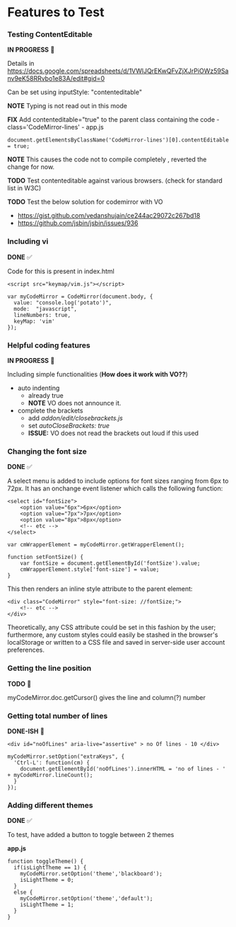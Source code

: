 # Features to Test

### Testing ContentEditable
**IN PROGRESS**
&#x1F535;

Details in
https://docs.google.com/spreadsheets/d/1VWlJQrEKwQFvZjXJrPiOWz59Sanv9eK58RRvbo1e83A/edit#gid=0

Can be set using inputStyle: "contenteditable"

**NOTE** Typing is not read out in this mode

**FIX** Add contenteditable="true" to the parent class containing the code - class='CodeMirror-lines' - app.js

    document.getElementsByClassName('CodeMirror-lines')[0].contentEditable = true;

**NOTE** This causes the code not to compile completely , reverted the change for now.

**TODO** Test contenteditable against various browsers. (check for standard list in W3C)

**TODO**
Test the below solution for codemirror with VO
* https://gist.github.com/vedanshujain/ce244ac29072c267bd18
* https://github.com/jsbin/jsbin/issues/936


### Including vi
**DONE**
&#x2705;

Code for this is present in index.html


    <script src="keymap/vim.js"></script>

    var myCodeMirror = CodeMirror(document.body, {
      value: "console.log('potato')",
      mode:  "javascript",
      lineNumbers: true,
      keyMap: 'vim'
    });


### Helpful coding features
**IN PROGRESS**
&#x1F535;

Including simple functionalities (**How does it work with VO??**)
* auto indenting
  * already true
  * **NOTE** VO does not announce it.
* complete the brackets
  * add *addon/edit/closebrackets.js*
  * set *autoCloseBrackets: true*
  * **ISSUE:** VO does not read the brackets out loud if this used



### Changing the font size
**DONE**
&#x2705;

A select menu is added to include options for font sizes ranging from 6px to 72px. It has an onchange event listener which calls the following function:

    <select id="fontSize">
        <option value="6px">6px</option>
        <option value="7px">7px</option>
        <option value="8px">8px</option>
        <!-- etc -->
    </select>

    var cmWrapperElement = myCodeMirror.getWrapperElement();

    function setFontSize() {
        var fontSize = document.getElementById('fontSize').value;
        cmWrapperElement.style['font-size'] = value;
    }

This then renders an inline style attribute to the parent element:

    <div class="CodeMirror" style="font-size: //fontSize;">
        <!-- etc -->
    </div>

Theoretically, any CSS attribute could be set in this fashion by the user; furthermore, any custom styles could easily be stashed in the browser's localStorage or written to a CSS file and saved in server-side user account preferences.

### Getting the line position
**TODO**
&#x1F534;

myCodeMirror.doc.getCursor() gives the line and column(?) number


### Getting total number of lines
**DONE-ISH**
&#x1F535;

    <div id="noOfLines" aria-live="assertive" > no Of lines - 10 </div>

    myCodeMirror.setOption("extraKeys", {
      'Ctrl-L': function(cm) {
        document.getElementById('noOfLines').innerHTML = 'no of lines - ' + myCodeMirror.lineCount();
      }
    });

### Adding different themes
**DONE**
&#x2705;

To test, have added a button to toggle between 2 themes

**app.js**

    function toggleTheme() {
      if(isLightTheme == 1) {
        myCodeMirror.setOption('theme','blackboard');
        isLightTheme = 0;
      }
      else {
        myCodeMirror.setOption('theme','default');
        isLightTheme = 1;
      }
    }
